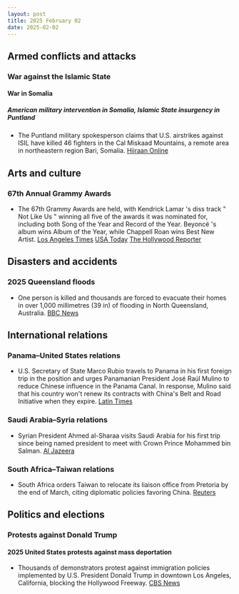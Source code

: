 ```yaml
---
layout: post
title: 2025 February 02
date: 2025-02-02
---
```


## Armed conflicts and attacks

### War against the Islamic State

#### War in Somalia

##### American military intervention in Somalia, Islamic State insurgency in Puntland

- The Puntland military spokesperson claims that U.S. airstrikes against ISIL have killed 46 fighters in the Cal Miskaad Mountains, a remote area in northeastern region Bari, Somalia. [Hiiraan Online](https://www.hiiraan.com/news4/2025/Feb/200082/puntland_confirms_46_isis_deaths_in_u_s_airstrikes_on_al_miskad_mountains.aspx)

## Arts and culture

### 67th Annual Grammy Awards

- The 67th Grammy Awards are held, with Kendrick Lamar 's diss track " Not Like Us " winning all five of the awards it was nominated for, including both Song of the Year and Record of the Year. Beyoncé 's album wins Album of the Year, while Chappell Roan wins Best New Artist. [Los Angeles Times](https://www.latimes.com/entertainment-arts/music/story/2025-02-02/grammys-2025-kendrick-lamar-not-like-us-wins-controversy) [USA Today](https://www.usatoday.com/story/entertainment/music/2025/02/02/beyonce-wins-grammy-country-cowboy-carter/77857134007/) [The Hollywood Reporter](https://www.hollywoodreporter.com/news/music-news/2025-grammys-chappell-roan-best-new-artist-speech-1236125444/)

## Disasters and accidents

### 2025 Queensland floods

- One person is killed and thousands are forced to evacuate their homes in over 1,000 millimetres (39 in) of flooding in North Queensland, Australia. [BBC News](https://www.bbc.com/news/articles/cn4z2py8448o)

## International relations

### Panama–United States relations

- U.S. Secretary of State Marco Rubio travels to Panama in his first foreign trip in the position and urges Panamanian President José Raúl Mulino to reduce Chinese influence in the Panama Canal. In response, Mulino said that his country won't renew its contracts with China's Belt and Road Initiative when they expire. [Latin Times](https://www.latintimes.com/marco-rubio-tells-panama-it-must-reduce-chinese-influence-around-canal-face-consequences-574388)

### Saudi Arabia–Syria relations

- Syrian President Ahmed al-Sharaa visits Saudi Arabia for his first trip since being named president to meet with Crown Prince Mohammed bin Salman. [Al Jazeera](https://www.aljazeera.com/news/2025/2/2/syrias-president-al-sharaa-meets-saudi-arabias-mbs-in-first-foreign-trip)

### South Africa–Taiwan relations

- South Africa orders Taiwan to relocate its liaison office from Pretoria by the end of March, citing diplomatic policies favoring China. [Reuters](https://www.reuters.com/world/taiwan-says-safrica-gives-march-deadline-move-office-pretoria-2025-02-03/)

## Politics and elections

### Protests against Donald Trump

#### 2025 United States protests against mass deportation

- Thousands of demonstrators protest against immigration policies implemented by U.S. President Donald Trump in downtown Los Angeles, California, blocking the Hollywood Freeway. [CBS News](https://www.cbsnews.com/losangeles/news/protest-erupts-in-downtown-los-angeles-over-surge-in-ice-raids-some-demonstrators-block-101-freeway/)